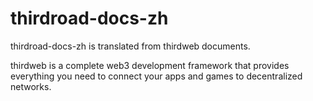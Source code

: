 # thirdroad-docs-zh

thirdroad-docs-zh is translated from thirdweb documents.

thirdweb is a complete web3 development framework that provides everything you need to connect your apps and games to decentralized networks.
